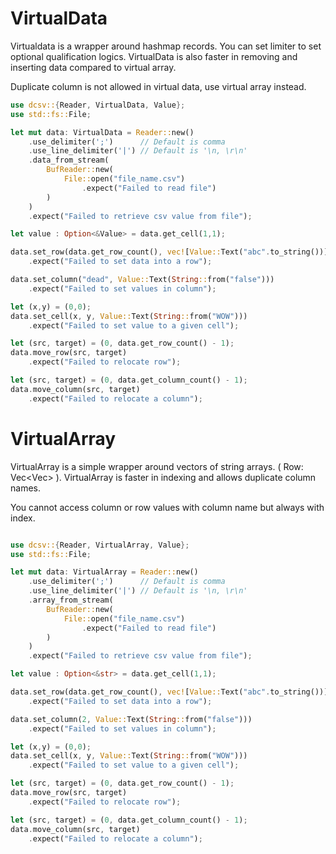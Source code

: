 # VirtualData

Virtualdata is a wrapper around hashmap records. You can set limiter to set
optional qualification logics. VirtualData is also faster in removing and
inserting data compared to virtual array.

Duplicate column is not allowed in virtual data, use virtual array instead.

```rust
use dcsv::{Reader, VirtualData, Value};
use std::fs::File;

let mut data: VirtualData = Reader::new()
    .use_delimiter(';')      // Default is comma
    .use_line_delimiter('|') // Default is '\n, \r\n'
    .data_from_stream(
        BufReader::new(
            File::open("file_name.csv")
                .expect("Failed to read file")
        )
    )
    .expect("Failed to retrieve csv value from file");

let value : Option<&Value> = data.get_cell(1,1);

data.set_row(data.get_row_count(), vec![Value::Text("abc".to_string())])
	.expect("Failed to set data into a row");

data.set_column("dead", Value::Text(String::from("false")))
	.expect("Failed to set values in column");

let (x,y) = (0,0);
data.set_cell(x, y, Value::Text(String::from("WOW")))
	.expect("Failed to set value to a given cell");

let (src, target) = (0, data.get_row_count() - 1);
data.move_row(src, target)
	.expect("Failed to relocate row");

let (src, target) = (0, data.get_column_count() - 1);
data.move_column(src, target)
	.expect("Failed to relocate a column");
```

# VirtualArray

VirtualArray is a simple wrapper around vectors of string arrays. ( Row:
Vec<Vec<String>> ). VirtualArray is faster in indexing and allows
duplicate column names.

You cannot access column or row values with column name but always with index.

```rust

use dcsv::{Reader, VirtualArray, Value};
use std::fs::File;

let mut data: VirtualArray = Reader::new()
    .use_delimiter(';')      // Default is comma
    .use_line_delimiter('|') // Default is '\n, \r\n'
    .array_from_stream(
        BufReader::new(
            File::open("file_name.csv")
                .expect("Failed to read file")
        )
    )
    .expect("Failed to retrieve csv value from file");

let value : Option<&str> = data.get_cell(1,1);

data.set_row(data.get_row_count(), vec![Value::Text("abc".to_string())])
	.expect("Failed to set data into a row");

data.set_column(2, Value::Text(String::from("false")))
	.expect("Failed to set values in column");

let (x,y) = (0,0);
data.set_cell(x, y, Value::Text(String::from("WOW")))
	.expect("Failed to set value to a given cell");

let (src, target) = (0, data.get_row_count() - 1);
data.move_row(src, target)
	.expect("Failed to relocate row");

let (src, target) = (0, data.get_column_count() - 1);
data.move_column(src, target)
	.expect("Failed to relocate a column");
```
